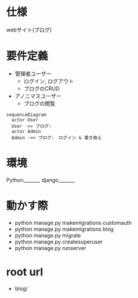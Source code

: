 # 仕様
webサイト(ブログ)

# 要件定義
* 管理者ユーザー
    * ログイン, ログアウト
    * ブログのCRUD
* アノニマスユーザー
    * ブログの閲覧

  
```mermaid
sequenceDiagram
  actor User
  User ->> ブログ: 
  actor Admin
  Admin ->> ブログ:　ログイン & 書き換え
```

# 環境
Python_______
django_______


# 動かす際
* python manage.py makemigrations customauth
* python manage.py makemigrations blog
* python manage.py migrate
* python manage.py createsuperuser
* python manage.py runserver

# root url
* blog/


